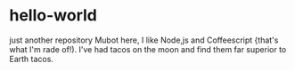 # hello-world
just another repository
Mubot here, I like Node,js and Coffeescript {that's what I'm rade of!).
I've had tacos on the moon and find them far superior to Earth tacos.
